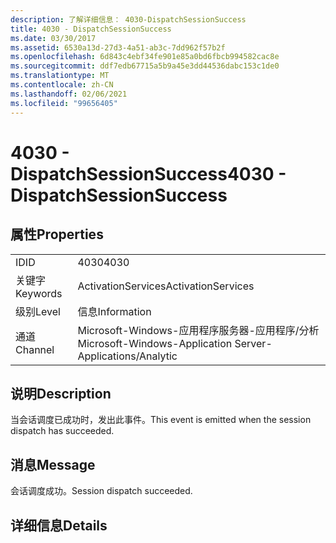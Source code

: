 ```yaml
---
description: 了解详细信息： 4030-DispatchSessionSuccess
title: 4030 - DispatchSessionSuccess
ms.date: 03/30/2017
ms.assetid: 6530a13d-27d3-4a51-ab3c-7dd962f57b2f
ms.openlocfilehash: 6d843c4ebf34fe901e85a0bd6fbcb994582cac8e
ms.sourcegitcommit: ddf7edb67715a5b9a45e3dd44536dabc153c1de0
ms.translationtype: MT
ms.contentlocale: zh-CN
ms.lasthandoff: 02/06/2021
ms.locfileid: "99656405"
---
```

# <a name="4030---dispatchsessionsuccess"></a><span data-ttu-id="ff453-103">4030 - DispatchSessionSuccess</span><span class="sxs-lookup"><span data-stu-id="ff453-103">4030 - DispatchSessionSuccess</span></span>

## <a name="properties"></a><span data-ttu-id="ff453-104">属性</span><span class="sxs-lookup"><span data-stu-id="ff453-104">Properties</span></span>  
  
|||  
|-|-|  
|<span data-ttu-id="ff453-105">ID</span><span class="sxs-lookup"><span data-stu-id="ff453-105">ID</span></span>|<span data-ttu-id="ff453-106">4030</span><span class="sxs-lookup"><span data-stu-id="ff453-106">4030</span></span>|  
|<span data-ttu-id="ff453-107">关键字</span><span class="sxs-lookup"><span data-stu-id="ff453-107">Keywords</span></span>|<span data-ttu-id="ff453-108">ActivationServices</span><span class="sxs-lookup"><span data-stu-id="ff453-108">ActivationServices</span></span>|  
|<span data-ttu-id="ff453-109">级别</span><span class="sxs-lookup"><span data-stu-id="ff453-109">Level</span></span>|<span data-ttu-id="ff453-110">信息</span><span class="sxs-lookup"><span data-stu-id="ff453-110">Information</span></span>|  
|<span data-ttu-id="ff453-111">通道</span><span class="sxs-lookup"><span data-stu-id="ff453-111">Channel</span></span>|<span data-ttu-id="ff453-112">Microsoft-Windows-应用程序服务器-应用程序/分析</span><span class="sxs-lookup"><span data-stu-id="ff453-112">Microsoft-Windows-Application Server-Applications/Analytic</span></span>|  
  
## <a name="description"></a><span data-ttu-id="ff453-113">说明</span><span class="sxs-lookup"><span data-stu-id="ff453-113">Description</span></span>  

 <span data-ttu-id="ff453-114">当会话调度已成功时，发出此事件。</span><span class="sxs-lookup"><span data-stu-id="ff453-114">This event is emitted when the session dispatch has succeeded.</span></span>  
  
## <a name="message"></a><span data-ttu-id="ff453-115">消息</span><span class="sxs-lookup"><span data-stu-id="ff453-115">Message</span></span>  

 <span data-ttu-id="ff453-116">会话调度成功。</span><span class="sxs-lookup"><span data-stu-id="ff453-116">Session dispatch succeeded.</span></span>  
  
## <a name="details"></a><span data-ttu-id="ff453-117">详细信息</span><span class="sxs-lookup"><span data-stu-id="ff453-117">Details</span></span>

